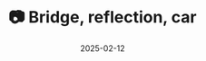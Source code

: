 ---
title: '📷 Bridge, reflection, car'
date: '2025-02-12'
image: 'https://cdn.diblasio.social/static/photos/2025/20250212_114516.jpg'
thumbnail: 'https://cdn.diblasio.social/static/photos/2025/thumbnails/20250212_114516.jpg'
alt_text: "A small wooden bridge over a reflective canal with a blurred car passing in the background."
tags:
  - "#Photography"
  - "#Netherlands"
  - "#Huizen"
  - "#Bridge"
  - "#Nature"
  - "#Reflection"
  - "#LandscapePhotography"
  - "#FujifilmXT4"
  - "#NaturePhotography"
description: ''
created_date: '2025-02-12'
location: "Randweg, Stad en Lande, Huizerhoogt, Huizen, Noord-Holland, Nederland, 1276 GE, Nederland"
exif_data: "FUJIFILM X-T4 XF100-400mmF4.5-5.6 R LM OIS WR (1/110 | f/5.6 | ISO 800)"
draft: false
---